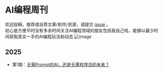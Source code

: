 # AI编程周刊
欢迎投稿，推荐或自荐文章/软件/资源，请提交 [issue](https://github.com/zhushen12580/ai-weekly/issues) 。  
初心是方便平时没有多余时间关注AI编程领域的朋友包括我自己哈，能够以最少时间获取真实一手的AI编程玩法和动态
![image](https://github.com/user-attachments/assets/95294716-5528-42f2-896c-0f797b7d6462)

## 2025
- 第1期：[无需Prompt的AI，还是无需程序员的未来？](https://github.com/zhushen12580/ai-weekly/blob/main/doc/%2301%E6%97%A0%E9%9C%80Prompt%E7%9A%84AI%EF%BC%8C%E8%BF%98%E6%98%AF%E6%97%A0%E9%9C%80%E7%A8%8B%E5%BA%8F%E5%91%98%E7%9A%84%E6%9C%AA%E6%9D%A5%EF%BC%9F.md)
